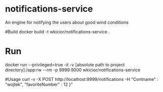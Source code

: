 # notifications-service
An engine for notifying the users about good wind conditions

#Build
docker build -t wkicior/notifications-service .

# Run
docker run --privileged=true -it -v [absolute path to project directory]:/app:rw --rm -p 9999:9000 wkicior/notifications-service

#Usage
curl -v -X POST http://localhost:9999/notifications -H "Contname\" : \"wojtek\", \"favoriteNumber\" : 12 }"
